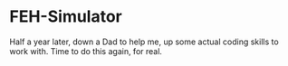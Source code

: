 # FEH-Simulator
Half a year later, down a Dad to help me, up some actual coding skills to work with. Time to do this again, for real.
